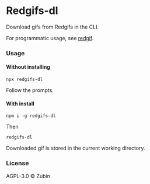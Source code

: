 # Redgifs-dl

Download gifs from Redgifs in the CLI.

For programmatic usage, see [redgif](https://npmjs.com/redgif).

### Usage

#### Without installing

```shell
npx redgifs-dl
```

Follow the prompts.

#### With install


```shell
npm i -g redgifs-dl
```

Then

```shell
redgifs-dl
```

Downloaded gif is stored in the current working directory.

####

### License

AGPL-3.0 ©️ Zubin